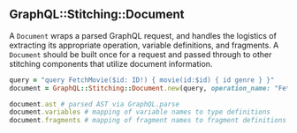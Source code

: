 ## GraphQL::Stitching::Document

A `Document` wraps a parsed GraphQL request, and handles the logistics of extracting its appropriate operation, variable definitions, and fragments. A `Document` should be built once for a request and passed through to other stitching components that utilize document information.

```ruby
query = "query FetchMovie($id: ID!) { movie(id:$id) { id genre } }"
document = GraphQL::Stitching::Document.new(query, operation_name: "FetchMovie")

document.ast # parsed AST via GraphQL.parse
document.variables # mapping of variable names to type definitions
document.fragments # mapping of fragment names to fragment definitions
```
